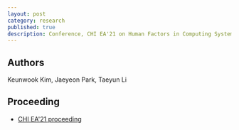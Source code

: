 ```yaml
---
layout: post
category: research
published: true
description: Conference, CHI EA'21 on Human Factors in Computing Systems
---
```

## Authors
Keunwook Kim, Jaeyeon Park, Taeyun Li

## Proceeding
- [CHI EA'21 proceeding](https://dl.acm.org/doi/10.1145/3411763.3451560)